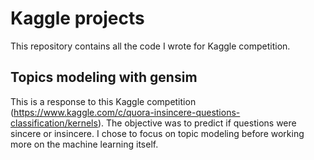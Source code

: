 # Kaggle projects 

This repository contains all the code I wrote for Kaggle competition. 

## Topics modeling with gensim
This is a response to this Kaggle competition (https://www.kaggle.com/c/quora-insincere-questions-classification/kernels).
The objective was to predict if questions were sincere or insincere. 
I chose to focus on topic modeling before working more on the machine learning itself. 
